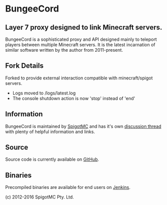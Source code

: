 BungeeCord
==========
Layer 7 proxy designed to link Minecraft servers.
--------------------------------------------------

BungeeCord is a sophisticated proxy and API designed mainly to teleport players between multiple Minecraft servers. It is the latest incarnation of similar software written by the author from 2011-present.

Fork Details
------------
Forked to provide external interaction compatible with minecraft/spigot servers.
- Logs moved to /logs/latest.log
- The console shutdown action is now 'stop' instead of 'end'

Information
-----------
BungeeCord is maintained by [SpigotMC](https://www.spigotmc.org/) and has it's own [discussion thread](https://www.spigotmc.org/go/bungeecord) with plenty of helpful information and links.

Source
------
Source code is currently available on [GitHub](https://www.spigotmc.org/go/bungeecord-git).

Binaries
--------
Precompiled binaries are available for end users on [Jenkins](https://www.spigotmc.org/go/bungeecord-dl).

(c) 2012-2016 SpigotMC Pty. Ltd.
